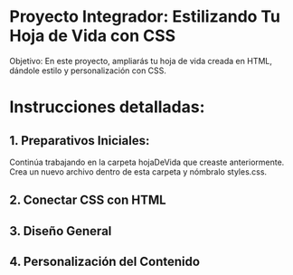 # Proyecto Integrador: Estilizando Tu Hoja de Vida con CSS
Objetivo: En este proyecto, ampliarás tu hoja de vida creada en HTML, dándole estilo y personalización con CSS.

# Instrucciones detalladas:
## 1. Preparativos Iniciales:
Continúa trabajando en la carpeta hojaDeVida que creaste anteriormente. Crea un nuevo archivo dentro de esta carpeta y nómbralo styles.css.

## 2. Conectar CSS con HTML

## 3. Diseño General

## 4. Personalización del Contenido

